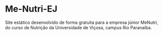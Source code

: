 # Me-Nutri-EJ
Site estático desenvolvido de forma gratuita para a empresa júnior MeNutri, do curso de Nutrição da Universidade de Viçosa, campus Rio Paranaíba.
